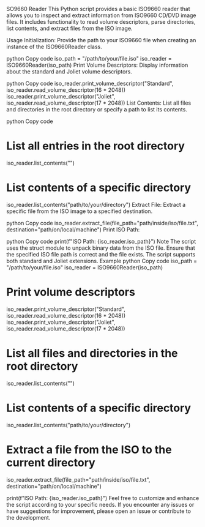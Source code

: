 SO9660 Reader
This Python script provides a basic ISO9660 reader that allows you to inspect and extract information from ISO9660 CD/DVD image files. It includes functionality to read volume descriptors, parse directories, list contents, and extract files from the ISO image.

Usage
Initialization: Provide the path to your ISO9660 file when creating an instance of the ISO9660Reader class.

python
Copy code
iso_path = "/path/to/your/file.iso"
iso_reader = ISO9660Reader(iso_path)
Print Volume Descriptors: Display information about the standard and Joliet volume descriptors.

python
Copy code
iso_reader.print_volume_descriptor("Standard", iso_reader.read_volume_descriptor(16 * 2048))
iso_reader.print_volume_descriptor("Joliet", iso_reader.read_volume_descriptor(17 * 2048))
List Contents: List all files and directories in the root directory or specify a path to list its contents.

python
Copy code
# List all entries in the root directory
iso_reader.list_contents("")

# List contents of a specific directory
iso_reader.list_contents("path/to/your/directory")
Extract File: Extract a specific file from the ISO image to a specified destination.

python
Copy code
iso_reader.extract_file(file_path="path/inside/iso/file.txt", destination="path/on/local/machine")
Print ISO Path:

python
Copy code
print(f"ISO Path: {iso_reader.iso_path}")
Note
The script uses the struct module to unpack binary data from the ISO file.
Ensure that the specified ISO file path is correct and the file exists.
The script supports both standard and Joliet extensions.
Example
python
Copy code
iso_path = "/path/to/your/file.iso"
iso_reader = ISO9660Reader(iso_path)

# Print volume descriptors
iso_reader.print_volume_descriptor("Standard", iso_reader.read_volume_descriptor(16 * 2048))
iso_reader.print_volume_descriptor("Joliet", iso_reader.read_volume_descriptor(17 * 2048))

# List all files and directories in the root directory
iso_reader.list_contents("")

# List contents of a specific directory
iso_reader.list_contents("path/to/your/directory")

# Extract a file from the ISO to the current directory
iso_reader.extract_file(file_path="path/inside/iso/file.txt", destination="path/on/local/machine")

print(f"ISO Path: {iso_reader.iso_path}")
Feel free to customize and enhance the script according to your specific needs. If you encounter any issues or have suggestions for improvement, please open an issue or contribute to the development.
